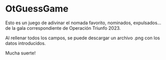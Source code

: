 # OtGuessGame

Esto es un juego de adivinar el nomada favorito, nominados, expulsados... de la gala correspondiente de Operación Triunfo 2023.

Al rellenar todos los campos, se puede descargar un archivo .png con los datos introducidos.

Mucha suerte!
